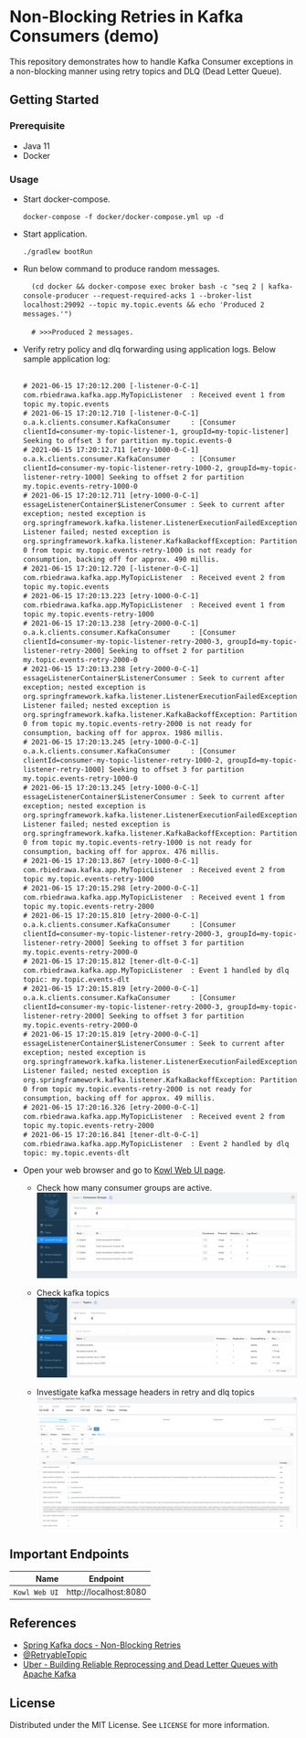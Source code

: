 # Non-Blocking Retries in Kafka Consumers (demo)

This repository demonstrates how to handle Kafka Consumer exceptions in a non-blocking manner using retry topics and DLQ (Dead Letter Queue).

## Getting Started

### Prerequisite

* Java 11
* Docker

### Usage

* Start docker-compose.
  ```shell
  docker-compose -f docker/docker-compose.yml up -d
  ```

* Start application.
  ```shell
  ./gradlew bootRun
  ```

* Run below command to produce random messages.
  ```shell
    (cd docker && docker-compose exec broker bash -c "seq 2 | kafka-console-producer --request-required-acks 1 --broker-list localhost:29092 --topic my.topic.events && echo 'Produced 2 messages.'")
    
    # >>>Produced 2 messages.
  ```

* Verify retry policy and dlq forwarding using application logs. Below sample application log:
  ```shell
  
  # 2021-06-15 17:20:12.200 [-listener-0-C-1] com.rbiedrawa.kafka.app.MyTopicListener  : Received event 1 from topic my.topic.events
  # 2021-06-15 17:20:12.710 [-listener-0-C-1] o.a.k.clients.consumer.KafkaConsumer     : [Consumer clientId=consumer-my-topic-listener-1, groupId=my-topic-listener] Seeking to offset 3 for partition my.topic.events-0
  # 2021-06-15 17:20:12.711 [etry-1000-0-C-1] o.a.k.clients.consumer.KafkaConsumer     : [Consumer clientId=consumer-my-topic-listener-retry-1000-2, groupId=my-topic-listener-retry-1000] Seeking to offset 2 for partition my.topic.events-retry-1000-0
  # 2021-06-15 17:20:12.711 [etry-1000-0-C-1] essageListenerContainer$ListenerConsumer : Seek to current after exception; nested exception is org.springframework.kafka.listener.ListenerExecutionFailedException: Listener failed; nested exception is org.springframework.kafka.listener.KafkaBackoffException: Partition 0 from topic my.topic.events-retry-1000 is not ready for consumption, backing off for approx. 490 millis.
  # 2021-06-15 17:20:12.720 [-listener-0-C-1] com.rbiedrawa.kafka.app.MyTopicListener  : Received event 2 from topic my.topic.events
  # 2021-06-15 17:20:13.223 [etry-1000-0-C-1] com.rbiedrawa.kafka.app.MyTopicListener  : Received event 1 from topic my.topic.events-retry-1000
  # 2021-06-15 17:20:13.238 [etry-2000-0-C-1] o.a.k.clients.consumer.KafkaConsumer     : [Consumer clientId=consumer-my-topic-listener-retry-2000-3, groupId=my-topic-listener-retry-2000] Seeking to offset 2 for partition my.topic.events-retry-2000-0
  # 2021-06-15 17:20:13.238 [etry-2000-0-C-1] essageListenerContainer$ListenerConsumer : Seek to current after exception; nested exception is org.springframework.kafka.listener.ListenerExecutionFailedException: Listener failed; nested exception is org.springframework.kafka.listener.KafkaBackoffException: Partition 0 from topic my.topic.events-retry-2000 is not ready for consumption, backing off for approx. 1986 millis.
  # 2021-06-15 17:20:13.245 [etry-1000-0-C-1] o.a.k.clients.consumer.KafkaConsumer     : [Consumer clientId=consumer-my-topic-listener-retry-1000-2, groupId=my-topic-listener-retry-1000] Seeking to offset 3 for partition my.topic.events-retry-1000-0
  # 2021-06-15 17:20:13.245 [etry-1000-0-C-1] essageListenerContainer$ListenerConsumer : Seek to current after exception; nested exception is org.springframework.kafka.listener.ListenerExecutionFailedException: Listener failed; nested exception is org.springframework.kafka.listener.KafkaBackoffException: Partition 0 from topic my.topic.events-retry-1000 is not ready for consumption, backing off for approx. 476 millis.
  # 2021-06-15 17:20:13.867 [etry-1000-0-C-1] com.rbiedrawa.kafka.app.MyTopicListener  : Received event 2 from topic my.topic.events-retry-1000
  # 2021-06-15 17:20:15.298 [etry-2000-0-C-1] com.rbiedrawa.kafka.app.MyTopicListener  : Received event 1 from topic my.topic.events-retry-2000
  # 2021-06-15 17:20:15.810 [etry-2000-0-C-1] o.a.k.clients.consumer.KafkaConsumer     : [Consumer clientId=consumer-my-topic-listener-retry-2000-3, groupId=my-topic-listener-retry-2000] Seeking to offset 3 for partition my.topic.events-retry-2000-0
  # 2021-06-15 17:20:15.812 [tener-dlt-0-C-1] com.rbiedrawa.kafka.app.MyTopicListener  : Event 1 handled by dlq topic: my.topic.events-dlt
  # 2021-06-15 17:20:15.819 [etry-2000-0-C-1] o.a.k.clients.consumer.KafkaConsumer     : [Consumer clientId=consumer-my-topic-listener-retry-2000-3, groupId=my-topic-listener-retry-2000] Seeking to offset 3 for partition my.topic.events-retry-2000-0
  # 2021-06-15 17:20:15.819 [etry-2000-0-C-1] essageListenerContainer$ListenerConsumer : Seek to current after exception; nested exception is org.springframework.kafka.listener.ListenerExecutionFailedException: Listener failed; nested exception is org.springframework.kafka.listener.KafkaBackoffException: Partition 0 from topic my.topic.events-retry-2000 is not ready for consumption, backing off for approx. 49 millis.
  # 2021-06-15 17:20:16.326 [etry-2000-0-C-1] com.rbiedrawa.kafka.app.MyTopicListener  : Received event 2 from topic my.topic.events-retry-2000
  # 2021-06-15 17:20:16.841 [tener-dlt-0-C-1] com.rbiedrawa.kafka.app.MyTopicListener  : Event 2 handled by dlq topic: my.topic.events-dlt
  ```

* Open your web browser and go to [Kowl Web UI page](http://localhost:8080/).
    * Check how many consumer groups are active.
      ![consumer-groups.png](./_docs/img/consumer-groups.png)

    * Check kafka topics
      ![topics.png](./_docs/img/topics.png)

    * Investigate kafka message headers in retry and dlq topics
      ![exception-message.png](./_docs/img/exception-message.png)

## Important Endpoints

| Name | Endpoint | 
| -------------:|:--------:|
| `Kowl Web UI` | http://localhost:8080 |

## References

* [Spring Kafka docs - Non-Blocking Retries](https://docs.spring.io/spring-kafka/reference/html/#retry-topic)
* [@RetryableTopic](https://docs.spring.io/spring-kafka/docs/current/api/org/springframework/kafka/annotation/RetryableTopic.html)
* [Uber - Building Reliable Reprocessing and Dead Letter Queues with Apache Kafka](https://eng.uber.com/reliable-reprocessing/)

## License

Distributed under the MIT License. See `LICENSE` for more information.
